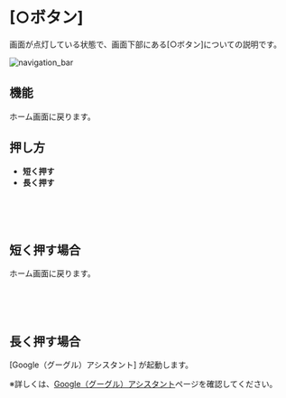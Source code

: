 # [○ボタン]

画面が点灯している状態で、画面下部にある[○ボタン]についての説明です。

![navigation_bar](https://mega.nz/file/PIEGUaqA#qf_WijXl9Clz1run1cx5np9blJp3CMHfcUu4cEI0Ihg)

## 機能

ホーム画面に戻ります。

## 押し方

  * __短く押す__
  * __長く押す__

<br>
<br>
<br>

## 短く押す場合

ホーム画面に戻ります。

<br>
<br>
<br>

## 長く押す場合

[Google（グーグル）アシスタント] が起動します。

※詳しくは、[Google（グーグル）アシスタント](google_assistant.md)ページを確認してください。

<br><br><br><br><br><br><br><br><br><br><br><br><br><br><br><br>
